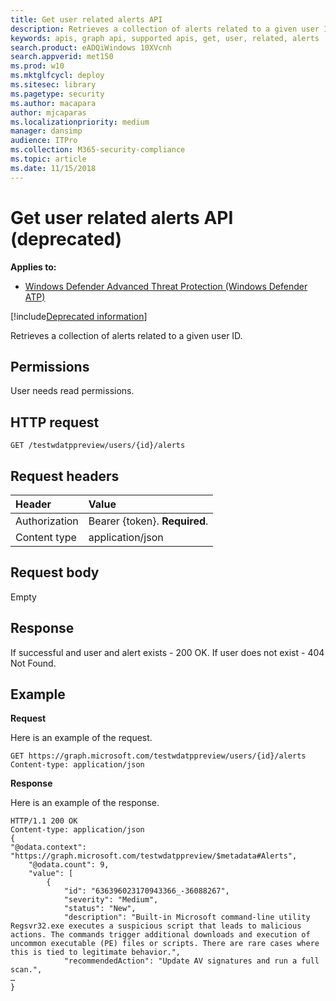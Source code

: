 ```yaml
---
title: Get user related alerts API
description: Retrieves a collection of alerts related to a given user ID.
keywords: apis, graph api, supported apis, get, user, related, alerts
search.product: eADQiWindows 10XVcnh
search.appverid: met150
ms.prod: w10
ms.mktglfcycl: deploy
ms.sitesec: library
ms.pagetype: security
ms.author: macapara
author: mjcaparas
ms.localizationpriority: medium
manager: dansimp
audience: ITPro
ms.collection: M365-security-compliance 
ms.topic: article
ms.date: 11/15/2018
---
```


# Get user related alerts API (deprecated)

**Applies to:**

- [Windows Defender Advanced Threat Protection (Windows Defender ATP)](https://wincom.blob.core.windows.net/documents/Windows10_Commercial_Comparison.pdf)

[!include[Deprecated information](deprecate.md)]

Retrieves a collection of alerts related to a given user ID.

## Permissions
User needs read permissions.

## HTTP request
```
GET /testwdatppreview/users/{id}/alerts
```

## Request headers

Header | Value 
:---|:---
Authorization | Bearer {token}. **Required**.
Content type | application/json


## Request body
Empty

## Response
If successful and user and alert exists - 200 OK.
If user does not exist - 404 Not Found.


## Example

**Request**

Here is an example of the request.

```
GET https://graph.microsoft.com/testwdatppreview/users/{id}/alerts
Content-type: application/json
```

**Response**

Here is an example of the response.


```
HTTP/1.1 200 OK
Content-type: application/json
{    
"@odata.context": "https://graph.microsoft.com/testwdatppreview/$metadata#Alerts",
    "@odata.count": 9,
    "value": [
        {
            "id": "636396023170943366_-36088267",
            "severity": "Medium",
            "status": "New",
            "description": "Built-in Microsoft command-line utility Regsvr32.exe executes a suspicious script that leads to malicious actions. The commands trigger additional downloads and execution of uncommon executable (PE) files or scripts. There are rare cases where this is tied to legitimate behavior.",
            "recommendedAction": "Update AV signatures and run a full scan.",
…
}
```
